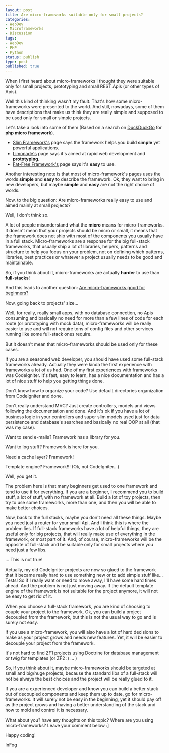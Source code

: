 ```yaml
---
layout: post
title: Are micro-frameworks suitable only for small projects?
categories:
- WebDev
- Microframeworks
- Discussion
tags:
- WebDev
- PHP
- Python
status: publish
type: post
published: true
---
```


When I first heard about micro-frameworks I thought they were suitable only for
small projects, prototyping and small REST Apis (or other types of Apis).

Well this kind of thinking wasn't my fault. That's how some micro-frameworks
were presented to the world. And still, nowadays, some of them have descriptions
that make us think they are really simple and supposed to be used only for
small or simple projects.

Let's take a look into some of them (Based on a search on [DuckDuckGo](http://ddg.gg)
for **php micro framework**).

- [Slim Framework's](http://www.slimframework.com/) page says the framework
    helps you build **simple** yet powerful applications.
- [Limonade's](https://limonade-php.github.io/) page says it's aimed at rapid
    web development and **prototyping**.
- [Fat-Free Framework's](http://fatfreeframework.com/home) page says it's
    **easy** to use.

Another interesting note is that most of micro-framework's pages uses the words
**simple** and **easy** to describe the framework. Ok, they want to bring in new
developers, but maybe **simple** and **easy** are not the right choice of words.

Now, to the big question: Are micro-frameworks really easy to use and aimed
mainly at small projects?

Well, I don't think so.

A lot of people misunderstand what the **micro** means for micro-frameworks. It
doesn't mean that your projects should be micro or small, it means that the
framework does not ship with most of the components you usually have in a full stack.
Micro-frameworks are a response for the big full-stack frameworks, that usually
ship a lot of libraries, helpers, patterns and structure to help you focus on
your problem, not on defining which patterns, libraries, best practices or
whatever a project usually needs to be good and maintainable.

So, if you think about it, micro-frameworks are actually **harder** to use than
**full-stacks**!

And this leads to another question:
[Are micro-frameworks good for beginners?](http://blog.evaldojunior.com/webdev/microframeworks/discussion/2015/02/12/are-microframeworks-for-beginners.html)

Now, going back to projects' size...

Well, for really, really small apps, with no database connection, no Apis
consuming and basically no need for more than a few lines of code for each route
(or prototyping with mock data), micro-frameworks will be really easier to use
and will not require tons of config files and other services running like some
full-stack ones require.

But it doesn't mean that micro-frameworks should be used only for these cases.

If you are a seasoned web developer, you should have used some full-stack
frameworks already. Actually they were kinda the first experience with frameworks
a lot of us had. One of my first experiences with frameworks was CodeIgniter.
It's fast, easy to learn, has a nice documentation and has a lot of nice stuff
to help you getting things done.

Don't know how to organize your code? Use default directories organization from
CodeIgniter and done.

Don't really understand MVC? Just create controllers, models and views following
the documentation and done. And it's ok if you have a lot of business logic in
your controllers and super slim models used just for data persistence and
database's searches and basically no real OOP at all (that was my case).

Want to send e-mails? Framework has a library for you.

Want to log stuff? Framework is here for you.

Need a cache layer? Framework!

Template engine? Framework!!! (Ok, not CodeIgniter...)

Well, you get it.

The problem here is that many beginners get used to one framework and tend to use
it for everything. If you are a beginner, I recommend you to build stuff, a lot
of stuff, with no framework at all. Build a lot of toy projects, then try to
use some frameworks, more than one, and then you will be able to make better
choices.

Now, back to the full stacks, maybe you don't need all these things. Maybe you need just a router for your
small Api. And I think this is where the problem lies. If full-stack frameworks
have a lot of helpful things, they are useful only for big projects, that will
really make use of everything in the framework, or most part of it. And, of
course, micro-frameworks will be the opposite of full-stack and be suitable only
for small projects where you need just a few libs.

... This is not true!

Actually, my old CodeIgniter projects are now so glued to the framework that it
became really hard to use something new or to add simple stuff like... Tests! So
if I really want or need to move away, I'll have some hard times ahead. And the
problem is not just moving away. If the default template engine of the framework
is not suitable for the project anymore, it will not be easy to get rid of it.

When you choose a full-stack framework, you are kind of choosing to couple your
project to the framework. Ok, you can build a project decoupled from the
framework, but this is not the usual way to go and is surely not easy.

If you use a micro-framework, you will also have a lot of hard decisions to make
as your project grows and needs new features. Yet, it will be easier to decouple
your project from the framework.

It's not hard to find ZF1 projects using Doctrine for database management or
twig for templates (or ZF2 :) ... )

So, if you think about it, maybe micro-frameworks should be targeted at small
and big/huge projects, because the standard libs of a full-stack will not be
always the best choices and the project will be really glued to it.

If you are a experienced developer and know you can build a better stack out of
decoupled components and keep them up to date, go for micro-frameworks. It will
surely not be easy in the beginning, yet it should pay off as the project grows
and having a better understanding of the stack and how to mold and control it
is necessary.

What about you? have any thoughts on this topic? Where are you using
micro-frameworks? Leave your comment below :]

Happy coding!

InFog
